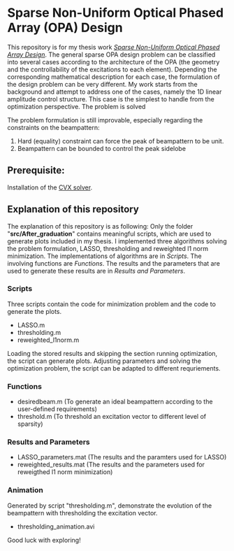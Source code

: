 # Sparse Non-Uniform Optical Phased Array (OPA) Design
 This repository is for my thesis work [*Sparse Non-Uniform Optical Phased Array Design*](https://repository.tudelft.nl/islandora/object/uuid%3A4a67e143-0004-48cb-963f-c6c874282a9d). The general sparse OPA design problem can be classified into several cases according to the architecture of the OPA (the geometry and the controllability of the excitations to each element). Depending the corresponding mathematical description for each case, the formulation of the design problem can be very different. 
 My work starts from the background and attempt to address one of the cases, namely the 1D linear amplitude control structure. This case is the simplest to handle from the optimization perspective. The problem is solved 

 The problem formulation is still improvable, especially regarding the constraints on the beampattern: 
 1. Hard (equality) constraint can force the peak of beampattern to be unit. 
 2. Beampattern can be bounded to control the peak sidelobe

## Prerequisite: 
 Installation of the [CVX solver](https://cvxr.com/cvx/). 


## Explanation of this repository
The explanation of this repository is as following:
Only the folder "**src/After_graduation**" contains meaningful scripts, which are used to generate plots included in my thesis. I implemented three algorithms solving the problem formulation, LASSO, thresholding and reweighted l1 norm minimization. 
The implementations of algorithms are in *Scripts*. The involving functions are *Functions*. The results and the parameters that are used to generate these results are in *Results and Parameters*. 
### Scripts
Three scripts contain the code for minimization problem and the code to generate the plots. 
- LASSO.m
- thresholding.m
- reweighted_l1norm.m

Loading the stored results and skipping the section running optimization, the script can generate plots. 
Adjusting parameters and solving the optimization problem, the script can be adapted to different requriements. 

### Functions
- desiredbeam.m (To generate an ideal beampattern according to the user-defined requirements)
- threshold.m (To threshold an excitation vector to different level of sparsity)

### Results and Parameters
- LASSO_parameters.mat (The results and the paramters used for LASSO)
- reweighted_results.mat (The results and the parameters used for reweigthed l1 norm minimization)

### Animation
Generated by script "thresholding.m", demonstrate the evolution of the beampattern with thresholding the excitation vector. 
- thresholding_animation.avi

Good luck with exploring!